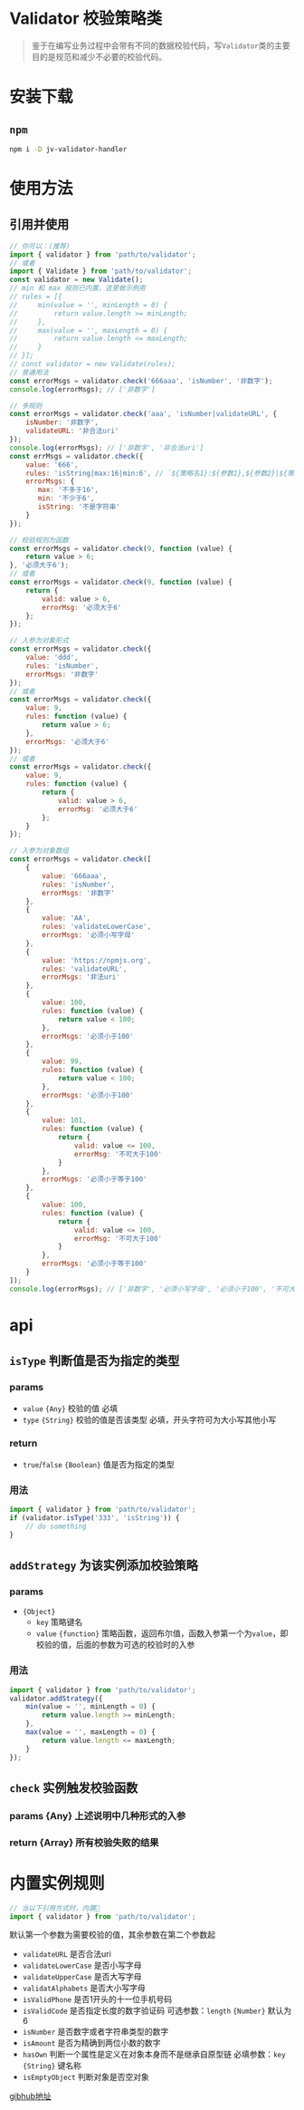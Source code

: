 # Validator 校验策略类
> 鉴于在编写业务过程中会带有不同的数据校验代码，写`Validator`类的主要目的是规范和减少不必要的校验代码。

# 安装下载
## `npm`
```bash
npm i -D jv-validator-handler
```

# 使用方法
## 引用并使用
```js
// 你可以：(推荐)
import { validator } from 'path/to/validator';
// 或者
import { Validate } from 'path/to/validator';
const validator = new Validate();
// min 和 max 规则已内置，这里做示例用
// rules = [{
//     min(value = '', minLength = 0) {
//         return value.length >= minLength;
//     },
//     max(value = '', maxLength = 0) {
//         return value.length <= maxLength;
//     }
// }];
// const validator = new Validate(rules);
// 普通用法
const errorMsgs = validator.check('666aaa', 'isNumber', '非数字');
console.log(errorMsgs); // ['非数字']
```
```js
// 多规则
const errorMsgs = validator.check('aaa', 'isNumber|validateURL', {
    isNumber: '非数字',
    validateURL: '非合法uri'
});
console.log(errorMsgs); // ['非数字', '非合法uri']
const errMsgs = validator.check({
    value: '666',
    rules: 'isString|max:16|min:6', // `${策略名1}:${参数1},${参数2}|${策名2}:${参数1}|${策略名3}`
    errorMsgs: {
       max: '不多于16',
       min: '不少于6',
       isString: '不是字符串'
    }
});
```
```js
// 校验规则为函数
const errorMsgs = validator.check(9, function (value) {
    return value > 6;
}, '必须大于6');
// 或者
const errorMsgs = validator.check(9, function (value) {
    return {
        valid: value > 6,
        errorMsg: '必须大于6'
    };
});
```
```js
// 入参为对象形式
const errorMsgs = validator.check({
    value: 'ddd',
    rules: 'isNumber',
    errorMsgs: '非数字'
});
// 或者
const errorMsgs = validator.check({
    value: 9,
    rules: function (value) {
        return value > 6;
    },
    errorMsgs: '必须大于6'
});
// 或者
const errorMsgs = validator.check({
    value: 9,
    rules: function (value) {
        return {
            valid: value > 6,
            errorMsg: '必须大于6'
        };
    }
});
```
```js
// 入参为对象数组
const errorMsgs = validator.check([
    {
        value: '666aaa', 
        rules: 'isNumber',
        errorMsgs: '非数字'
    },
    {
        value: 'AA', 
        rules: 'validateLowerCase',
        errorMsgs: '必须小写字母'
    },
    {
        value: 'https://npmjs.org', 
        rules: 'validateURL',
        errorMsgs: '非法uri'
    },
    {
        value: 100,
        rules: function (value) {
            return value < 100;
        },
        errorMsgs: '必须小于100'
    },
    {
        value: 99,
        rules: function (value) {
            return value < 100;
        },
        errorMsgs: '必须小于100'
    },
    {
        value: 101,
        rules: function (value) {
            return {
                valid: value <= 100,
                errorMsg: '不可大于100'
            }
        },
        errorMsgs: '必须小于等于100'
    },
    {
        value: 100,
        rules: function (value) {
            return {
                valid: value <= 100,
                errorMsg: '不可大于100'
            }
        },
        errorMsgs: '必须小于等于100'
    }
]);
console.log(errorMsgs); // ['非数字', '必须小写字母', '必须小于100', '不可大于100']
```
# api

## `isType` 判断值是否为指定的类型

### params
- `value` `{Any}` 校验的值 必填
- `type`  `{String}` 校验的值是否该类型 必填，开头字符可为大小写其他小写

### return
- `true`/`false` `{Boolean}` 值是否为指定的类型

### 用法
```js
import { validator } from 'path/to/validator';
if (validator.isType('333', 'isString')) {
    // do something
}

```

## `addStrategy` 为该实例添加校验策略

### params 
- `{Object}`
    - `key` 策略键名
    - `value` `{function}` 策略函数，返回布尔值，函数入参第一个为`value`，即校验的值，后面的参数为可选的校验时的入参

### 用法
```js
import { validator } from 'path/to/validator';
validator.addStrategy({
    min(value = '', minLength = 0) {
        return value.length >= minLength;
    },
    max(value = '', maxLength = 0) {
        return value.length <= maxLength;
    }
});
```

## `check` 实例触发校验函数
### params {Any} 上述说明中几种形式的入参
### return {Array} 所有校验失败的结果

# 内置实例规则
```js
// 当以下引用方式时，内置
import { validator } from 'path/to/validator';
```
默认第一个参数为需要校验的值，其余参数在第二个参数起
- `validateURL` 是否合法uri
- `validateLowerCase` 是否小写字母
- `validateUpperCase` 是否大写字母
- `validatAlphabets` 是否大小写字母
- `isValidPhone` 是否1开头的十一位手机号码
- `isValidCode` 是否指定长度的数字验证码 可选参数：`length` `{Number}` 默认为6
- `isNumber` 是否数字或者字符串类型的数字
- `isAmount` 是否为精确到两位小数的数字
- `hasOwn` 判断一个属性是定义在对象本身而不是继承自原型链 必填参数：`key` `{String}` 键名称
- `isEmptyObject` 判断对象是否空对象

[gibhub地址](https://github.com/Jv-Juven/jscode/tree/master/lib/validator)
